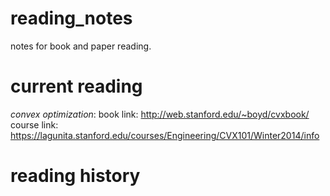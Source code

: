 # reading_notes
notes for book and paper reading.

# current reading

*convex optimization*: 
book link: http://web.stanford.edu/~boyd/cvxbook/
course link: https://lagunita.stanford.edu/courses/Engineering/CVX101/Winter2014/info

# reading history


